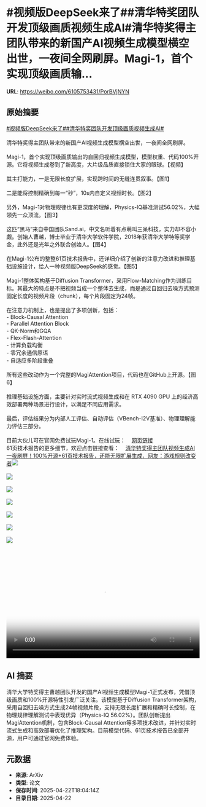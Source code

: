 # #视频版DeepSeek来了##清华特奖团队开发顶级画质视频生成AI#清华特奖得主团队带来的新国产AI视频生成模型横空出世，一夜间全网刷屏。Magi-1，首个实现顶级画质输...

**URL**: https://weibo.com/6105753431/PorBVjNYN

## 原始摘要

<a href="https://m.weibo.cn/search?containerid=231522type%3D1%26t%3D10%26q%3D%23%E8%A7%86%E9%A2%91%E7%89%88DeepSeek%E6%9D%A5%E4%BA%86%23&amp;extparam=%23%E8%A7%86%E9%A2%91%E7%89%88DeepSeek%E6%9D%A5%E4%BA%86%23" data-hide=""><span class="surl-text">#视频版DeepSeek来了#</span></a><a href="https://m.weibo.cn/search?containerid=231522type%3D1%26t%3D10%26q%3D%23%E6%B8%85%E5%8D%8E%E7%89%B9%E5%A5%96%E5%9B%A2%E9%98%9F%E5%BC%80%E5%8F%91%E9%A1%B6%E7%BA%A7%E7%94%BB%E8%B4%A8%E8%A7%86%E9%A2%91%E7%94%9F%E6%88%90AI%23&amp;extparam=%23%E6%B8%85%E5%8D%8E%E7%89%B9%E5%A5%96%E5%9B%A2%E9%98%9F%E5%BC%80%E5%8F%91%E9%A1%B6%E7%BA%A7%E7%94%BB%E8%B4%A8%E8%A7%86%E9%A2%91%E7%94%9F%E6%88%90AI%23" data-hide=""><span class="surl-text">#清华特奖团队开发顶级画质视频生成AI#</span></a><br><br>清华特奖得主团队带来的新国产AI视频生成模型横空出世，一夜间全网刷屏。<br><br>Magi-1，首个实现顶级画质输出的自回归视频生成模型，模型权重、代码100%开源。它将视频生成卷到了新高度，大片级品质直接锁住大家的眼球。【视频】<br><br>其主打能力，一是无限长度扩展，实现跨时间的无缝连贯叙事。【图1】<br><br>二是能将控制精确到每一“秒”，10s内自定义视频时长。【图2】<br><br>另外，Magi-1对物理规律也有更深度的理解，Physics-IQ基准测试56.02%，大幅领先一众顶流。【图3】<br><br>这匹“黑马”来自中国团队Sand.ai，中文名听着有点萌叫三呆科技，实力却不容小觑。创始人曹越，博士毕业于清华大学软件学院，2018年获清华大学特等奖学金，此外还是光年之外联合创始人。【图4】<br><br>在Magi-1公布的整整61页技术报告中，还详细介绍了创新的注意力改进和推理基础设施设计，给人一种视频版DeepSeek的感觉。【图5】<br><br>Magi-1整体架构基于Diffusion Transformer，采用Flow-Matching作为训练目标。其最大的特点是不把视频当成一个整体去生成，而是通过自回归去噪方式预测固定长度的视频片段（chunk），每个片段固定为24帧。<br><br>在注意力机制上，也是提出了多项创新，包括：<br>- Block-Causal Attention<br>- Parallel Attention Block<br>- QK-Norm和GQA<br>- Flex-Flash-Attention<br>- 计算负载均衡<br>- 零冗余通信原语<br>- 自适应多阶段重叠<br><br>所有这些改动作为一个完整的MagiAttention项目，代码也在GitHub上开源。【图6】<br><br>推理基础设施方面，主要针对实时流式视频生成和在 RTX 4090 GPU 上的经济高效部署两种场景进行设计，以满足不同应用需求。<br><br>最后，评估结果分为内部人工评估、自动评估（VBench-I2V基准）、物理理解能力评估三部分。<br><br>目前大伙儿可在官网免费试玩Magi-1。在线试玩：<a href="https://weibo.cn/sinaurl?u=https%3A%2F%2Fsand.ai%2F" data-hide=""><span class="url-icon"><img style="width: 1rem;height: 1rem" src="https://h5.sinaimg.cn/upload/2015/09/25/3/timeline_card_small_web_default.png" referrerpolicy="no-referrer"></span><span class="surl-text">网页链接</span></a> <br>61页技术报告的更多细节，欢迎点击链接查看：<a href="https://weibo.cn/sinaurl?u=https%3A%2F%2Fmp.weixin.qq.com%2Fs%2FpWWdTBNBULRiT9GwR6tDKw" data-hide=""><span class="url-icon"><img style="width: 1rem;height: 1rem" src="https://h5.sinaimg.cn/upload/2015/09/25/3/timeline_card_small_web_default.png" referrerpolicy="no-referrer"></span><span class="surl-text">清华特奖得主团队视频生成AI一夜刷屏！100%开源+61页技术报告，还能无限扩展生成，网友：游戏规则改变者</span></a><img style="" src="https://tvax1.sinaimg.cn/large/006Fd7o3ly1i0pn2w87imj30zk0k0t9n.jpg" referrerpolicy="no-referrer"><br><br><img style="" src="https://tvax1.sinaimg.cn/large/006Fd7o3gy1i0pn23bvr4g30ey08ie86.gif" referrerpolicy="no-referrer"><br><br><img style="" src="https://tvax2.sinaimg.cn/large/006Fd7o3gy1i0pn20kyu3g30ey08ihdw.gif" referrerpolicy="no-referrer"><br><br><img style="" src="https://tvax2.sinaimg.cn/large/006Fd7o3gy1i0pn0ma79ej30u00i0gqc.jpg" referrerpolicy="no-referrer"><br><br><img style="" src="https://tvax3.sinaimg.cn/large/006Fd7o3gy1i0pn1hay5cj30u00yc1iw.jpg" referrerpolicy="no-referrer"><br><br><img style="" src="https://tvax3.sinaimg.cn/large/006Fd7o3gy1i0pn0y655kj30u00lejz2.jpg" referrerpolicy="no-referrer"><br><br><img style="" src="https://tvax1.sinaimg.cn/large/006Fd7o3gy1i0pn107xt4j30u00ntdta.jpg" referrerpolicy="no-referrer"><br><br><br clear="both"><div style="clear: both"></div><video controls="controls" poster="https://tvax4.sinaimg.cn/orj480/006Fd7o3ly1i0pn2wbggej30zk0k0t9n.jpg" style="width: 100%"><source src="https://f.video.weibocdn.com/o0/nxw3s3XVlx08nFJEpeQg01041200MHX50E010.mp4?label=mp4_720p&amp;template=1280x720.25.0&amp;ori=0&amp;ps=1CwnkDw1GXwCQx&amp;Expires=1745348556&amp;ssig=GjJcBqfW1P&amp;KID=unistore,video"><source src="https://f.video.weibocdn.com/o0/awscn1e4lx08nFJDHjHq01041200q4MA0E010.mp4?label=mp4_hd&amp;template=852x480.25.0&amp;ori=0&amp;ps=1CwnkDw1GXwCQx&amp;Expires=1745348556&amp;ssig=P9GSVZaA3K&amp;KID=unistore,video"><source src="https://f.video.weibocdn.com/o0/aDtqlIuflx08nFJDwXte01041200h2Ad0E010.mp4?label=mp4_ld&amp;template=640x360.25.0&amp;ori=0&amp;ps=1CwnkDw1GXwCQx&amp;Expires=1745348556&amp;ssig=fsM78SwqgS&amp;KID=unistore,video"><p>视频无法显示，请前往<a href="https://video.weibo.com/show?fid=1034%3A5158259229917216" target="_blank" rel="noopener noreferrer">微博视频</a>观看。</p></video>

## AI 摘要

清华大学特奖得主曹越团队开发的国产AI视频生成模型Magi-1正式发布，凭借顶级画质和100%开源特性引发广泛关注。该模型基于Diffusion Transformer架构，采用自回归去噪方式生成24帧视频片段，支持无限长度扩展和精确时长控制，在物理规律理解测试中表现优异（Physics-IQ 56.02%）。团队创新提出MagiAttention机制，包含Block-Causal Attention等多项技术改进，并针对实时流式生成和高效部署优化了推理架构。目前模型代码、61页技术报告已全部开源，用户可通过官网免费体验。

## 元数据

- **来源**: ArXiv
- **类型**: 论文
- **保存时间**: 2025-04-22T18:04:14Z
- **目录日期**: 2025-04-22
